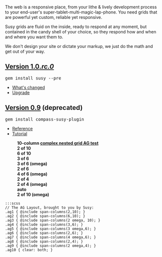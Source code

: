 <div class="intro">
  <p>
    The web is a responsive place, 
    from your lithe <span class="amp">&</span> lively development process 
    to your end-user's super-tablet-multi-magic-lap-phone. 
    You need grids that are powerful yet custom, 
    reliable yet responsive.
  </p>
  <p>
    Susy grids are fluid on the inside, 
    ready to respond at any moment, 
    but contained in the candy shell of your choice, 
    so they respond how and when and where you want them to.
  </p>
  <p>
    We don't design your site or dictate your markup,
    we just do the math and get out of your way.
  </p>
</div>
<section class="info">
  <div class="v1-0">
    <h2>
      <a href="https://rubygems.org/gems/susy">Version 1.0<i>.rc.0</i></a>
    </h2>
    <div class="highlight">
      <pre>gem install susy --pre</pre>
    </div>
    <ul>
      <li><a href="https://github.com/ericam/susy/blob/master/CHANGELOG.mkdn">What's changed</a></li>
      <li><a href="https://github.com/ericam/susy/blob/master/CHANGELOG.mkdn#upgrade">Upgrade</a></li>
    </ul>
  </div>
  <div class="v0-9">
    <h2>
      <a href="https://rubygems.org/gems/compass-susy-plugin">Version 0.9</a> (deprecated)
    </h2>
    <div class="highlight">
      <pre>gem install compass-susy-plugin</pre>
    </div>
    <ul>
      <li><a href="https://gist.github.com/1163918">Reference</a></li>
      <li><a href="https://gist.github.com/1163463">Tutorial</a></li>
    </ul>
  </div>
</section>
<figure class="ag-test">
  <figcaption>
    <b>10-column <a href="http://oocss.org/grids_docs.html">complex nested grid AG test</a></b>
  </figcaption>
  <div class="ag1"><b>2 of 10</b></div>
  <div class="ag2">
    <b>6 of 10</b>
    <div class="ag4"><b>3 of 6</b></div>
    <div class="ag5"><b>3 of 6 (omega)</b></div>
    <div class="ag6"><b>2 of 6</b></div>
    <div class="ag7">
      <b>4 of 6 (omega)</b>
      <div class="ag8"><b>2 of 4</b></div>
      <div class="ag9"><b>2 of 4 (omega)</b></div>
      <div class="ag10"><b>auto</b></div>
    </div>
  </div>
  <div class="ag3"><b>2 of 10 (omega)</b></div>
</figure>

    :::scss
    // The AG Layout, brought to you by Susy:
    .ag1 { @include span-columns(2,10); }
    .ag2 { @include span-columns(6,10); }
    .ag3 { @include span-columns(2 omega, 10); }
    .ag4 { @include span-columns(3,6); }
    .ag5 { @include span-columns(3 omega,6); }
    .ag6 { @include span-columns(2,6); }
    .ag7 { @include span-columns(4 omega,6); }
    .ag8 { @include span-columns(2,4); }
    .ag9 { @include span-columns(2 omega,4); }
    .ag10 { clear: both; }
